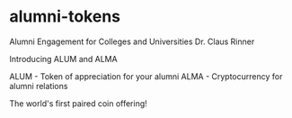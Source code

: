 # alumni-tokens
Alumni Engagement for Colleges and Universities
Dr. Claus Rinner

Introducing ALUM and ALMA

ALUM - Token of appreciation for your alumni
ALMA - Cryptocurrency for alumni relations

The world's first paired coin offering!
